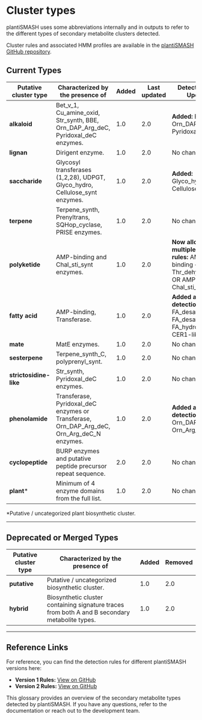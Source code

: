# Cluster types 

plantiSMASH uses some abbreviations internally and in outputs to refer to the different
types of secondary metabolite clusters detected.

Cluster rules and associated HMM profiles are available in the [plantiSMASH GitHub repository](https://github.com/plantismash/plantismash/). 

## Current Types

| Putative cluster type | Characterized by the presence of | Added | Last updated | Detection Rule Updates |
|-------|-------------|---------|---------|----------------------|
| **alkaloid** | Bet_v_1, Cu_amine_oxid, Str_synth, BBE, Orn_DAP_Arg_deC, Pyridoxal_deC enzymes. | 1.0 | 2.0 | **Added:** BBE, Orn_DAP_Arg_deC, Pyridoxal_deC |
| **lignan** | Dirigent enzyme. | 1.0 | 2.0 | No changes |
| **saccharide** | Glycosyl transferases (1,2,28), UDPGT, Glyco_hydro, Cellulose_synt enzymes. | 1.0 | 2.0 | **Added:** Glyco_hydro_1, Cellulose_synt |
| **terpene** | Terpene_synth, Prenyltrans, SQHop_cyclase, PRISE enzymes. | 1.0 | 2.0 | No changes |
| **polyketide** | AMP-binding and Chal_sti_synt enzymes. | 1.0 | 2.0 | **Now allows multiple detection rules:** AMP-binding + Thr_dehydrat_C OR AMP-binding + Chal_sti_synt_C/N |
| **fatty acid** | AMP-binding, Transferase. | 1.0 | 2.0 | **Added alternative detection rules:** FA_desaturase, FA_desaturase_2, FA_hydroxylase, CER1-like_C |
| **mate** | MatE enzymes. | 1.0 | 2.0 | No changes |
| **sesterpene** | Terpene_synth_C, polyprenyl_synt. | 1.0 | 2.0 | No changes |
| **strictosidine-like** | Str_synth, Pyridoxal_deC enzymes. | 1.0 | 2.0 | No changes |
| **phenolamide** | Transferase, Pyridoxal_deC enzymes or Transferase, Orn_DAP_Arg_deC, Orn_Arg_deC_N enzymes. | 1.0 | 2.0 | **Added alternative detection rules:** Orn_DAP_Arg_deC, Orn_Arg_deC_N |
| **cyclopeptide** | BURP enzymes and putative peptide precursor repeat sequence. | 2.0 | 2.0 | No changes |
| **plant*** | Minimum of 4 enzyme domains from the full list. | 1.0 | 2.0 | No changes |

*Putative / uncategorized plant biosynthetic cluster.

---

## **Deprecated or Merged Types**
| Putative cluster type | Characterized by the presence of | Added | Removed |
|-------|-------------|---------|---------|
| **putative** | Putative / uncategorized biosynthetic cluster. | 1.0 | 2.0 |
| **hybrid** | Biosynthetic cluster containing signature traces from both A and B secondary metabolite types. | 1.0 | 2.0 |

---
## Reference Links

For reference, you can find the detection rules for different plantiSMASH versions here:

- **Version 1 Rules:** [View on GitHub](https://github.com/plantismash/plantismash/releases/tag/1.0/antismash/generic_modules/hmm_detection/plants/cluster_rules.txt/)
- **Version 2 Rules:** [View on GitHub](https://github.com/plantismash/plantismash/releases/tag/2.0-beta2)


This glossary provides an overview of the secondary metabolite types detected by plantiSMASH. If you have any questions, refer to the documentation or reach out to the development team.

